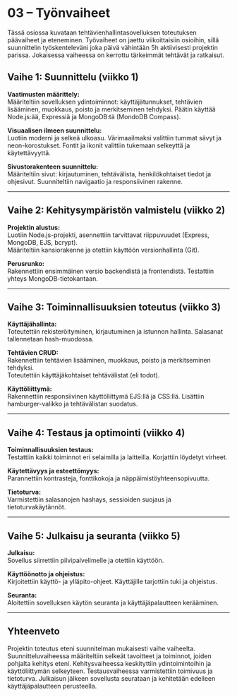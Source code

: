 # 03 – Työnvaiheet

Tässä osiossa kuvataan tehtävienhallintasovelluksen toteutuksen päävaiheet ja eteneminen. Työvaiheet on jaettu viikoittaisiin osioihin, sillä suunnittelin työskenteleväni joka päivä vähintään 5h aktiivisesti projektin parissa. Jokaisessa vaiheessa on kerrottu tärkeimmät tehtävät ja ratkaisut.

## Vaihe 1: Suunnittelu (viikko 1)

**Vaatimusten määrittely:**  
Määriteltiin sovelluksen ydintoiminnot: käyttäjätunnukset, tehtävien lisääminen, muokkaus, poisto ja merkitseminen tehdyksi. Päätin käyttää Node.js:ää, Expressiä ja MongoDB:tä (MondoDB Compass).

**Visuaalisen ilmeen suunnittelu:**  
Luotiin moderni ja selkeä ulkoasu. Värimaailmaksi valittiin tummat sävyt ja neon-korostukset. Fontit ja ikonit valittiin tukemaan selkeyttä ja käytettävyyttä.

**Sivustorakenteen suunnittelu:**  
Määriteltiin sivut: kirjautuminen, tehtävälista, henkilökohtaiset tiedot ja ohjesivut. Suunniteltiin navigaatio ja responsiivinen rakenne.

---

## Vaihe 2: Kehitysympäristön valmistelu (viikko 2)

**Projektin alustus:**  
Luotiin Node.js-projekti, asennettiin tarvittavat riippuvuudet (Express, MongoDB, EJS, bcrypt).  
Määriteltiin kansiorakenne ja otettiin käyttöön versionhallinta (Git).

**Perusrunko:**  
Rakennettiin ensimmäinen versio backendistä ja frontendistä. Testattiin yhteys MongoDB-tietokantaan.

---

## Vaihe 3: Toiminnallisuuksien toteutus (viikko 3)

**Käyttäjähallinta:**  
Toteutettiin rekisteröityminen, kirjautuminen ja istunnon hallinta. Salasanat tallennetaan hash-muodossa.

**Tehtävien CRUD:**  
Rakennettiin tehtävien lisääminen, muokkaus, poisto ja merkitseminen tehdyksi.  
Toteutettiin käyttäjäkohtaiset tehtävälistat (eli todot).

**Käyttöliittymä:**  
Rakennettiin responsiivinen käyttöliittymä EJS:llä ja CSS:llä. Lisättiin hamburger-valikko ja tehtävälistan suodatus.

---

## Vaihe 4: Testaus ja optimointi (viikko 4)

**Toiminnallisuuksien testaus:**  
Testattiin kaikki toiminnot eri selaimilla ja laitteilla. Korjattiin löydetyt virheet.

**Käytettävyys ja esteettömyys:**  
Parannettiin kontrasteja, fonttikokoja ja näppäimistöyhteensopivuutta.

**Tietoturva:**  
Varmistettiin salasanojen hashays, sessioiden suojaus ja tietoturvakäytännöt.

---

## Vaihe 5: Julkaisu ja seuranta (viikko 5)

**Julkaisu:**  
Sovellus siirrettiin pilvipalvelimelle ja otettiin käyttöön.

**Käyttöönotto ja ohjeistus:**  
Kirjoitettiin käyttö- ja ylläpito-ohjeet. Käyttäjille tarjottiin tuki ja ohjeistus.

**Seuranta:**  
Aloitettiin sovelluksen käytön seuranta ja käyttäjäpalautteen kerääminen.

---

## Yhteenveto

Projektin toteutus eteni suunnitelman mukaisesti vaihe vaiheelta. Suunnitteluvaiheessa määriteltiin selkeät tavoitteet ja toiminnot, joiden pohjalta kehitys eteni. Kehitysvaiheessa keskityttiin ydintoimintoihin ja käyttöliittymän selkeyteen. Testausvaiheessa varmistettiin toimivuus ja tietoturva. Julkaisun jälkeen sovellusta seurataan ja kehitetään edelleen käyttäjäpalautteen perusteella.
